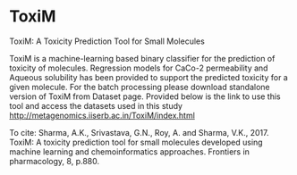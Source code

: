 # ToxiM
ToxiM: A Toxicity Prediction Tool for Small Molecules

ToxiM is a machine-learning based binary classifier for the prediction of toxicity of molecules. Regression models for CaCo-2 permeability and Aqueous solubility has been provided to support the predicted toxicity for a given molecule. For the batch processing please download standalone version of ToxiM from Dataset page.	
Provided below is the link to use this tool and access the datasets used in this study
http://metagenomics.iiserb.ac.in/ToxiM/index.html

To cite:
Sharma, A.K., Srivastava, G.N., Roy, A. and Sharma, V.K., 2017. ToxiM: A toxicity prediction tool for small molecules developed using machine learning and chemoinformatics approaches. Frontiers in pharmacology, 8, p.880.
